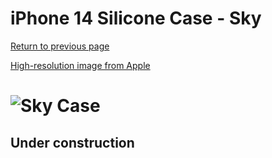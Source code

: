 # iPhone 14 Silicone Case - Sky

[Return to previous page](/iphone_14)

[High-resolution image from Apple](https://store.storeimages.cdn-apple.com/8756/as-images.apple.com/is//MQU93?wid=4500&hei=4500&fmt=png)

# ![Sky Case](/everyphone/MQU93.png)

## Under construction
